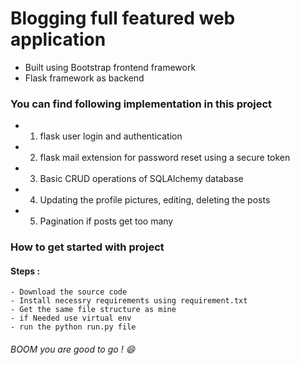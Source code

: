 # Blogging full featured web application

* Built using Bootstrap frontend framework
* Flask framework as backend

### You can find following implementation in this project

- 1. flask user login and authentication
- 2. flask mail extension for password reset using a secure token
- 3. Basic CRUD operations of SQLAlchemy database
- 4. Updating the profile pictures, editing, deleting the posts
- 5. Pagination if posts get too many

### How to get started with project
#### Steps :
    - Download the source code
    - Install necessry requirements using requirement.txt
    - Get the same file structure as mine
    - if Needed use virtual env
    - run the python run.py file
###### BOOM you are good to go ! :smile: